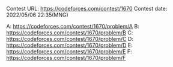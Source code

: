 Contest URL: https://codeforces.com/contest/1670
Contest date: 2022/05/06 22:35(MNG)

A: https://codeforces.com/contest/1670/problem/A
B: https://codeforces.com/contest/1670/problem/B
C: https://codeforces.com/contest/1670/problem/C
D: https://codeforces.com/contest/1670/problem/D
E: https://codeforces.com/contest/1670/problem/E
F: https://codeforces.com/contest/1670/problem/F

